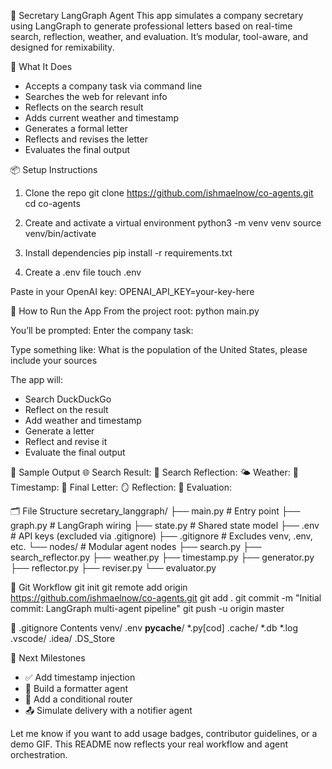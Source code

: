 🧠 Secretary LangGraph Agent
This app simulates a company secretary using LangGraph to generate professional letters based on real-time search, reflection, weather, and evaluation. It’s modular, tool-aware, and designed for remixability.

🚀 What It Does
- Accepts a company task via command line
- Searches the web for relevant info
- Reflects on the search result
- Adds current weather and timestamp
- Generates a formal letter
- Reflects and revises the letter
- Evaluates the final output

📦 Setup Instructions
1. Clone the repo
git clone https://github.com/ishmaelnow/co-agents.git
cd co-agents


2. Create and activate a virtual environment
python3 -m venv venv
source venv/bin/activate


3. Install dependencies
pip install -r requirements.txt


4. Create a .env file
touch .env


Paste in your OpenAI key:
OPENAI_API_KEY=your-key-here



🧪 How to Run the App
From the project root:
python main.py


You’ll be prompted:
Enter the company task:


Type something like:
What is the population of the United States, please include your sources


The app will:
- Search DuckDuckGo
- Reflect on the result
- Add weather and timestamp
- Generate a letter
- Reflect and revise it
- Evaluate the final output

📄 Sample Output
🌐 Search Result:
🧠 Search Reflection:
🌤️ Weather:
📅 Timestamp:
📄 Final Letter:
🪞 Reflection:
🧪 Evaluation:



🗂️ File Structure
secretary_langgraph/
├── main.py                  # Entry point
├── graph.py                 # LangGraph wiring
├── state.py                 # Shared state model
├── .env                     # API keys (excluded via .gitignore)
├── .gitignore               # Excludes venv, .env, etc.
└── nodes/                   # Modular agent nodes
    ├── search.py
    ├── search_reflector.py
    ├── weather.py
    ├── timestamp.py
    ├── generator.py
    ├── reflector.py
    ├── reviser.py
    └── evaluator.py



🧭 Git Workflow
git init
git remote add origin https://github.com/ishmaelnow/co-agents.git
git add .
git commit -m "Initial commit: LangGraph multi-agent pipeline"
git push -u origin master



🧼 .gitignore Contents
venv/
.env
__pycache__/
*.py[cod]
.cache/
*.db
*.log
.vscode/
.idea/
.DS_Store



🧠 Next Milestones
- ✅ Add timestamp injection
- 🧼 Build a formatter agent
- 🔀 Add a conditional router
- 📤 Simulate delivery with a notifier agent

Let me know if you want to add usage badges, contributor guidelines, or a demo GIF. This README now reflects your real workflow and agent orchestration.
